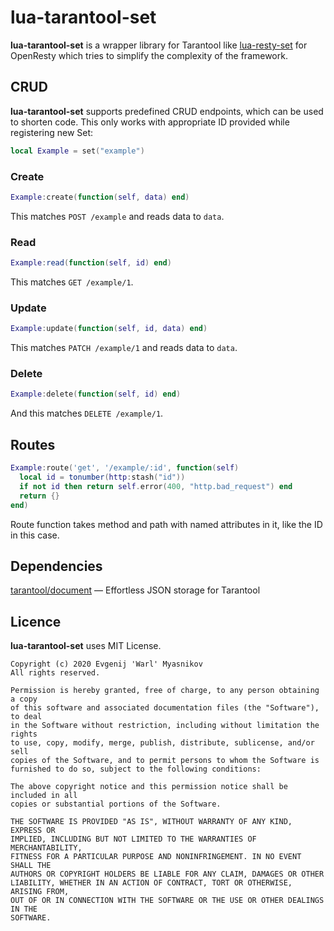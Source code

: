 # lua-tarantool-set

**lua-tarantool-set** is a wrapper library for Tarantool like [lua-resty-set](https://github.com/emyasnikov/lua-resty-set) for OpenResty which tries to simplify the complexity of the framework.

## CRUD

**lua-tarantool-set** supports predefined CRUD endpoints, which can be used to shorten code. This only works with appropriate ID provided while registering new Set:

```lua
local Example = set("example")
```

### Create

```lua
Example:create(function(self, data) end)
```

This matches `POST /example` and reads data to `data`.

### Read

```lua
Example:read(function(self, id) end)
```

This matches `GET /example/1`.

### Update

```lua
Example:update(function(self, id, data) end)
```

This matches `PATCH /example/1` and reads data to `data`.

### Delete

```lua
Example:delete(function(self, id) end)
```

And this matches `DELETE /example/1`.

## Routes

```lua
Example:route('get', '/example/:id', function(self)
  local id = tonumber(http:stash("id"))
  if not id then return self.error(400, "http.bad_request") end
  return {}
end)
```

Route function takes method and path with named attributes in it, like the ID in this case.

## Dependencies

[tarantool/document](https://github.com/tarantool/document) — Effortless JSON storage for Tarantool


## Licence

**lua-tarantool-set** uses MIT License.

```
Copyright (c) 2020 Evgenij 'Warl' Myasnikov
All rights reserved.

Permission is hereby granted, free of charge, to any person obtaining a copy
of this software and associated documentation files (the "Software"), to deal
in the Software without restriction, including without limitation the rights
to use, copy, modify, merge, publish, distribute, sublicense, and/or sell
copies of the Software, and to permit persons to whom the Software is
furnished to do so, subject to the following conditions:

The above copyright notice and this permission notice shall be included in all
copies or substantial portions of the Software.

THE SOFTWARE IS PROVIDED "AS IS", WITHOUT WARRANTY OF ANY KIND, EXPRESS OR
IMPLIED, INCLUDING BUT NOT LIMITED TO THE WARRANTIES OF MERCHANTABILITY,
FITNESS FOR A PARTICULAR PURPOSE AND NONINFRINGEMENT. IN NO EVENT SHALL THE
AUTHORS OR COPYRIGHT HOLDERS BE LIABLE FOR ANY CLAIM, DAMAGES OR OTHER
LIABILITY, WHETHER IN AN ACTION OF CONTRACT, TORT OR OTHERWISE, ARISING FROM,
OUT OF OR IN CONNECTION WITH THE SOFTWARE OR THE USE OR OTHER DEALINGS IN THE
SOFTWARE.
```